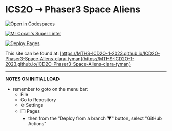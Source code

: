# ICS2O ⇢ Phaser3 Space Aliens

[![Open in Codespaces](https://classroom.github.com/assets/launch-codespace-7f7980b617ed060a017424585567c406b6ee15c891e84e1186181d67ecf80aa0.svg)](https://classroom.github.com/open-in-codespaces?assignment_repo_id=14716283)

[![Mr Coxall's Super Linter](https://github.com/MTHS-ICD2O-1-2023/ICD2O-Phaser3-Space-Aliens-clara-tyman/workflows/Mr%20Coxall's%20Super%20Linter/badge.svg)](https://github.com/MTHS-ICD2O-1-2023/ICD2O-Phaser3-Space-Aliens-clara-tyman/actions)

[![Deploy Pages](https://github.com/MTHS-ICD2O-1-2023/ICD2O-Phaser3-Space-Aliens-clara-tyman/workflows/Deploy%20Pages/badge.svg)](https://github.com/MTHS-ICD2O-1-2023/ICD2O-Phaser3-Space-Aliens-clara-tyman/actions)

This site can be found at: [https://MTHS-ICD2O-1-2023.github.io/ICD2O-Phaser3-Space-Aliens-clara-tyman](https://MTHS-ICD2O-1-2023.github.io/ICD2O-Phaser3-Space-Aliens-clara-tyman)

---

**NOTES ON INITIAL LOAD:**
- remember to goto on the menu bar:
  - File
  - Go to Repository
  - ⚙ Settings
  - 🗔 Pages
    - then from the "Deploy from a branch ▼" button, select "GitHub Actions"
